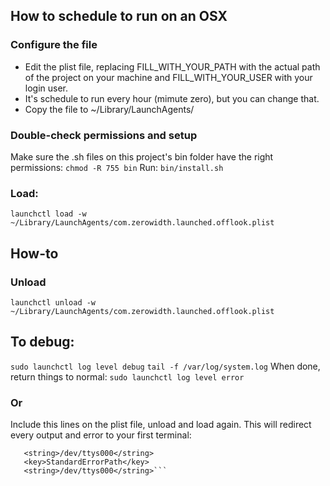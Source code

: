 ## How to schedule to run on an OSX
### Configure the file
* Edit the plist file, replacing FILL_WITH_YOUR_PATH with the actual path of the project on your machine and FILL_WITH_YOUR_USER with your login user.
* It's schedule to run every hour (mimute zero), but you can change that.
* Copy the file to ~/Library/LaunchAgents/
### Double-check permissions and setup
Make sure the .sh files on this project's bin folder have the right permissions:
```chmod -R 755 bin```
Run: 
```bin/install.sh```
### Load: 
```launchctl load -w ~/Library/LaunchAgents/com.zerowidth.launched.offlook.plist```

## How-to
### Unload
```launchctl unload -w ~/Library/LaunchAgents/com.zerowidth.launched.offlook.plist```

## To debug:
```sudo launchctl log level debug```
```tail -f /var/log/system.log```
When done, return things to normal:
```sudo launchctl log level error```

### Or
Include this lines on the plist file, unload and load again. This will redirect every output and error to your first terminal:
```<key>StandardOutPath</key>
   <string>/dev/ttys000</string>
   <key>StandardErrorPath</key>
   <string>/dev/ttys000</string>```
